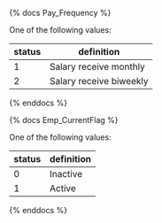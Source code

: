 {% docs Pay_Frequency %}
	
One of the following values: 

| status         | definition                                       |
|----------------|--------------------------------------------------|
| 1              | Salary receive monthly                           |
| 2              | Salary receive biweekly                          |

{% enddocs %}

{% docs Emp_CurrentFlag %}

One of the following values: 

| status         | definition                                       |
|----------------|--------------------------------------------------|
| 0              | Inactive                                         |
| 1              | Active                                           |

{% enddocs %}